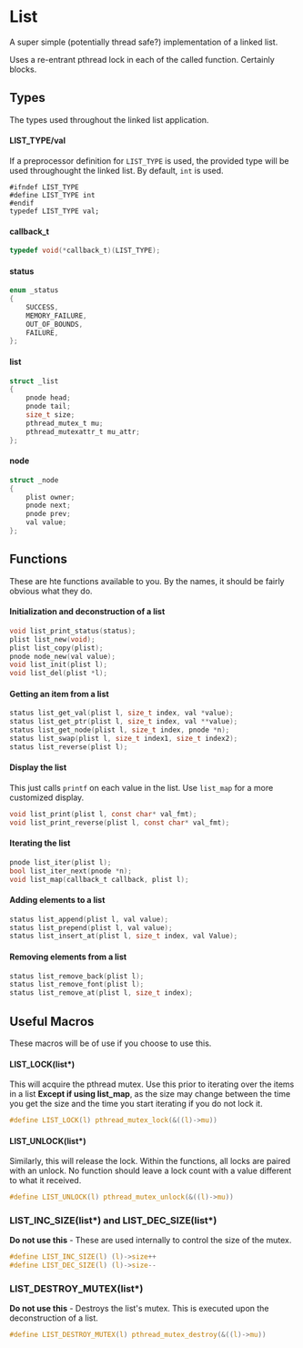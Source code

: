 # List
A super simple (potentially thread safe?) implementation of a linked list.

Uses a re-entrant pthread lock in each of the called function. Certainly blocks.

## Types

The types used throughout the linked list application.


#### LIST_TYPE/val

If a preprocessor definition for `LIST_TYPE` is used, the provided type will be used throughought the linked list. By default, `int` is used.
```
#ifndef LIST_TYPE
#define LIST_TYPE int
#endif
typedef LIST_TYPE val;
```
#### callback_t
```c
typedef void(*callback_t)(LIST_TYPE);
```
#### status
```c
enum _status
{
    SUCCESS,
    MEMORY_FAILURE,
    OUT_OF_BOUNDS,
    FAILURE,
};
```
#### list
```c
struct _list
{
    pnode head;
    pnode tail;
    size_t size;
    pthread_mutex_t mu;
    pthread_mutexattr_t mu_attr;
};
```
#### node
```c
struct _node
{
    plist owner;
    pnode next;
    pnode prev;
    val value;
};
```

## Functions

These are hte functions available to you. By the names, it should be fairly obvious what they do.

#### Initialization and deconstruction of a list
```c
void list_print_status(status);
plist list_new(void);
plist list_copy(plist);
pnode node_new(val value);
void list_init(plist l);
void list_del(plist *l);
```
#### Getting an item from a list
```c
status list_get_val(plist l, size_t index, val *value);
status list_get_ptr(plist l, size_t index, val **value);
status list_get_node(plist l, size_t index, pnode *n);
status list_swap(plist l, size_t index1, size_t index2);
status list_reverse(plist l);
```
#### Display the list
This just calls `printf` on each value in the list. Use `list_map` for a more customized display.
```c
void list_print(plist l, const char* val_fmt);
void list_print_reverse(plist l, const char* val_fmt);
```
#### Iterating the list
```c
pnode list_iter(plist l);
bool list_iter_next(pnode *n);
void list_map(callback_t callback, plist l);
```
#### Adding elements to a list
```c
status list_append(plist l, val value);
status list_prepend(plist l, val value);
status list_insert_at(plist l, size_t index, val Value);
```
#### Removing elements from a list
```c
status list_remove_back(plist l);
status list_remove_font(plist l);
status list_remove_at(plist l, size_t index);
```
## Useful Macros
These macros will be of use if you choose to use this.
#### LIST_LOCK(list\*)
This will acquire the pthread mutex. Use this prior to iterating over the items in a list **Except if using list_map**, as the size may change between the time you get the size and the time you start iterating if you do not lock it.
```c
#define LIST_LOCK(l) pthread_mutex_lock(&((l)->mu))
```
#### LIST_UNLOCK(list\*)
Similarly, this will release the lock. Within the functions, all locks are paired with an unlock. No function should leave a lock count with a value different to what it received.
```c
#define LIST_UNLOCK(l) pthread_mutex_unlock(&((l)->mu))
```
### LIST_INC_SIZE(list\*) and LIST_DEC_SIZE(list\*)
**Do not use this** - These are used internally to control the size of the mutex.
```c
#define LIST_INC_SIZE(l) (l)->size++
#define LIST_DEC_SIZE(l) (l)->size--
```
### LIST_DESTROY_MUTEX(list\*)
**Do not use this** - Destroys the list's mutex. This is executed upon the deconstruction of a list.
```c
#define LIST_DESTROY_MUTEX(l) pthread_mutex_destroy(&((l)->mu))
```
